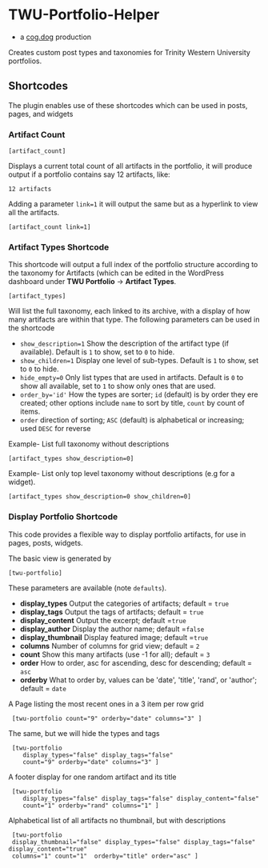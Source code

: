 # TWU-Portfolio-Helper

* a [cog.dog](https://cog.dog) production

Creates custom post types and taxonomies for Trinity Western University portfolios.

## Shortcodes

The plugin enables use of these shortcodes which can be used in posts, pages, and widgets


### Artifact Count

    [artifact_count]
    
Displays a current total count of all artifacts in the portfolio, it will produce output if a portfolio contains say 12 artifacts, like:

    12 artifacts
    
Adding a parameter `link=1` it will output the same but as a hyperlink to view all the artifacts.

    [artifact_count link=1]
    

### Artifact Types Shortcode

This shortcode will output a full index of the portfolio structure according to the taxonomy for Artifacts (which can be edited in the WordPress dashboard under **TWU Portfolio** -> **Artifact Types**.

    [artifact_types]
    
Will list the full taxonomy, each linked to its archive, with a display of how many artifacts are within that type. The following parameters can be used in the shortcode

* `show_description=1` Show the description of the artifact type (if available). Default is `1` to show, set to `0` to hide.
* `show_children=1` Display one level of sub-types. Default is `1` to show, set to `0` to hide.
* `hide_empty=0` Only list types that are used in artifacts. Default is `0` to show all available, set to `1` to show only ones that are used.
* `order_by='id'` How the types are sorter; `id` (default) is by order they ere created; other options include `name` to sort by title, `count` by count of items.
* `order` direction of sorting; `ASC` (default) is alphabetical or increasing; used `DESC` for reverse

Example- List full taxonomy without descriptions

    [artifact_types show_description=0]
    

Example- List only top level taxonomy without descriptions (e.g for a widget).

    [artifact_types show_description=0 show_children=0]
    
    
### Display Portfolio Shortcode

This code provides a flexible way to display portfolio artifacts, for use in pages, posts, widgets. 

The basic view is generated by

    [twu-portfolio]


These parameters are available (note `defaults`).

* **display_types** Output the categories of artifacts;  default = `true`
* **display_tags**  Output the tags of artifacts; default = `true`
* **display_content** Output the excerpt;  default =`true`
* **display_author** Display the author name; default =`false`
* **display_thumbnail** Display featured image; default =`true`
* **columns** Number of columns for grid view;  default = `2`
* **count** Show this many artifacts (use -1 for all); default = `3`
* **order**   How to order, asc for ascending, desc for descending; default = `asc`
* **orderby**  What to order by, values can be 'date', 'title', 'rand', or 'author'; default = `date`

A Page listing the most recent ones in a 3 item per row grid

     [twu-portfolio count="9" orderby="date" columns="3" ]
     
The same, but we will hide the types and tags

     [twu-portfolio 
        display_types="false" display_tags="false"
        count="9" orderby="date" columns="3" ]


A footer display for one random artifact and its title

     [twu-portfolio 
        display_types="false" display_tags="false" display_content="false" 
        count="1" orderby="rand" columns="1" ]
        
Alphabetical list of all artifacts no thumbnail, but with descriptions

     [twu-portfolio  
     display_thumbnail="false" display_types="false" display_tags="false" display_content="true"
     columns="1" count="1"  orderby="title" order="asc" ]
        
    


